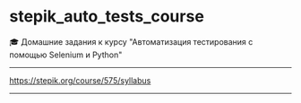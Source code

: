 

# stepik_auto_tests_course

🎓 Домашние задания к курсу "Автоматизация тестирования с помощью Selenium и Python"

---

https://stepik.org/course/575/syllabus

---

